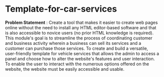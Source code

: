# Template-for-car-services

**Problem Statement** : Create a tool that makes it easier to create web pages online without the need to install any HTML editor-based software and that is also accessible to novice users (no prior HTML knowledge is required). This module's goal is to streamline the process of coordinating customer and business activity wherein a business can sell its services and a customer can purchase those services. To create and build a versatile, user-friendly template for vehicle services that allows the admin to access a panel and choose how to alter the website's features and user interaction. To enable the user to interact with the numerous options offered on the website, the website must be easily accessible and usable.
